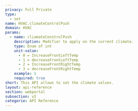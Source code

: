 ```yaml
---
privacy: Full Private
type:
  - set
name: HVAC.climateControlPush
domain: HVAC
params:
  - name: cliamateConstrolPush
    description: Modifier to apply on the current climate.
    type: Enum of int
    unit-value:
      - 0 = IncreaseFrontLeftTemp
      - 1 = decreaseFrontLeftTemp
      - 2 = IncreaseFrontRightTemp
      - 3 = decreaseFrontRightTemp
    example: 1
    required: true
short: This API allows to set the climate values.
layout: api-reference
section: webportal
subsection: v2
categorie: API Reference
---
```


